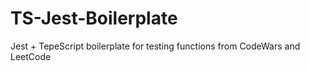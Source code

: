 # TS-Jest-Boilerplate
Jest + TepeScript boilerplate for testing functions from CodeWars and LeetCode
